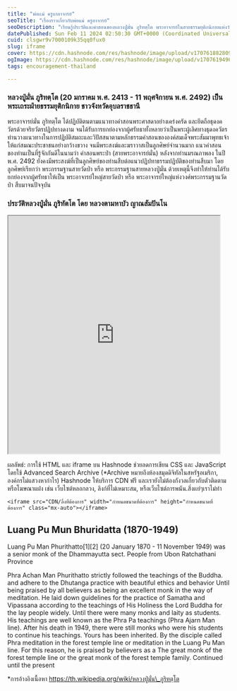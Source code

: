 ```yaml
---
title: "พ่อเเม่ ครูบาอาจารย์"
seoTitle: "เรื่องราวเกี่ยวกับพ่อแม่ ครูอาจารย์"
seoDescription: "เรียนรู้ประวัติและคำสอนของหลวงปู่มั่น ภูริทตฺโต พระอาจารย์ในสายธรรมยุติกนิกายแห่งวัดป่า ผู้เป็นต้นแบบธุดงควัตร"
datePublished: Sun Feb 11 2024 02:50:30 GMT+0000 (Coordinated Universal Time)
cuid: clsgwr9v7000109k35qq0fux0
slug: iframe
cover: https://cdn.hashnode.com/res/hashnode/image/upload/v1707618828097/1f01fd8c-86b4-4f76-a839-3ce77d9ed286.png
ogImage: https://cdn.hashnode.com/res/hashnode/image/upload/v1707619496113/4a3f8eb7-a3ee-48b6-ae80-6b6797718c94.jpeg
tags: encouragement-thailand

---
```


### หลวงปู่มั่น ภูริทตฺโต (20 มกราคม พ.ศ. 2413 - 11 พฤศจิกายน พ.ศ. 2492) เป็นพระเถระฝ่ายธรรมยุติกนิกาย ชาวจังหวัดอุบลราชธานี

พระอาจารย์มั่น ภูริทตฺโต ได้ปฏิบัติตนตามแนวทางคำสอนพระศาสดาอย่างเคร่งครัด และยึดถือธุดงควัตรด้วยจริยวัตรปฏิปทางดงาม จนได้รับการยกย่องจากผู้ศรัทธาทั้งหลายว่าเป็นพระผู้เลิศทางธุดงควัตร ท่านวางแนวทางในการปฏิบัติสมถะและวิปัสสนาตามหลักธรรมคำสอนขององค์สมเด็จพระสัมมาพุทธเจ้าให้แก่สมณะประชาชนอย่างกว้างขวาง จนมีพระสงฆ์และฆราวาสเป็นลูกศิษย์จำนวนมาก แนวคำสอนของท่านเป็นที่รู้จักกันดีในนามว่า คำสอนพระป่า (สายพระอาจารย์มั่น) หลังจากท่านมรณภาพลง ในปี พ.ศ. 2492 ยังคงมีพระสงฆ์ที่เป็นลูกศิษย์ของท่านสืบต่อแนวปฏิปทาธรรมปฏิบัติของท่านสืบมา โดยลูกศิษย์เรียกว่า พระกรรมฐานสายวัดป่า หรือ พระกรรมฐานสายหลวงปู่มั่น ด้วยเหตุนี้จึงทำให้ท่านได้รับยกย่องจากผู้ศรัทธาให้เป็น พระอาจารย์ใหญ่สายวัดป่า หรือ พระอาจารย์ใหญ่แห่งวงศ์พระกรรมฐานวัดป่า สืบมาจนปัจจุบัน

### ประวัติหลวงปู่มั่น ภูริทัตโต โดย หลวงตามหาบัว ญาณสัมปันโน

<iframe src="https://archive.org/details/15_20211116_20211116/01+%E0%B8%9B%E0%B8%A3%E0%B8%B0%E0%B8%A7%E0%B8%B1%E0%B8%95%E0%B8%B4%E0%B8%AB%E0%B8%A5%E0%B8%A7%E0%B8%87%E0%B8%9B%E0%B8%B9%E0%B9%88%E0%B8%A1%E0%B8%B1%E0%B9%88%E0%B8%99+%E0%B8%A0%E0%B8%B9%E0%B8%A3%E0%B8%B4%E0%B8%97%E0%B8%B1%E0%B8%95%E0%B9%82%E0%B8%95.mp3" width="480" height="540" class="mx-auto"></iframe>

ผลลัพธ์: การใช้ HTML และ iframe บน Hashnode ช่วยลดการเขียน CSS และ JavaScript โดยใช้ Advanced Search Archive (\*Archive หมายถึงห้องสมุดดิจิทัลในสหรัฐอเมริกา, องค์กรไม่แสวงหากำไร) Hashnode ให้บริการ CDN ฟรี และเรายังไม่ต้องกังวลเกี่ยวกับตัวติดตามหรือโฆษณาแฝง เช่น เว็บไซต์หลอกลวง, ลิงก์ที่ไม่เหมาะสม, หรือเว็บไซต์การพนัน.สิ่งเเย่ๆเราไม่ทำ

```basic
<iframe src="CDN/ลิ้งที่ต้องการ" width="กำหนดขนาดที่ต้องการ" height="กำหนดขนาดที่ต้องการ" class="mx-auto"></iframe>
```

## **Luang Pu Mun Bhuridatta (1870-1949)**

Luang Pu Man Phurithatto\[1\]\[2\] (20 January 1870 - 11 November 1949) was a senior monk of the Dhammayutta sect. People from Ubon Ratchathani Province

Phra Achan Man Phurithatto strictly followed the teachings of the Buddha. and adhere to the Dhutanga practice with beautiful ethics and behavior Until being praised by all believers as being an excellent monk in the way of meditation. He laid down guidelines for the practice of Samatha and Vipassana according to the teachings of His Holiness the Lord Buddha for the lay people widely. Until there were many monks and laity as students. His teachings are well known as the Phra Pa teachings (Phra Ajarn Man line). After his death in 1949, there were still monks who were his students to continue his teachings. Yours has been inherited. By the disciple called Phra meditation in the forest temple line or meditation in the Luang Pu Man line. For this reason, he is praised by believers as a The great monk of the forest temple line or the great monk of the forest temple family. Continued until the present

\*การอ้างอิงเนื้อหา https://th.wikipedia.org/wiki/หลวงปู่มั่น\_ภูริทตฺโต